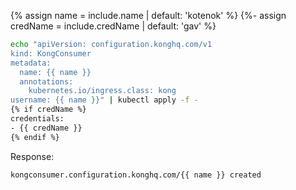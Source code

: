 {% assign name = include.name | default: 'kotenok' %}
{%- assign credName = include.credName | default: 'gav' %}
```bash
echo "apiVersion: configuration.konghq.com/v1
kind: KongConsumer
metadata:
  name: {{ name }}
  annotations:
    kubernetes.io/ingress.class: kong
username: {{ name }}" | kubectl apply -f -
{% if credName %}
credentials:
- {{ credName }}
{% endif %}
```
Response:
```text
kongconsumer.configuration.konghq.com/{{ name }} created
```
